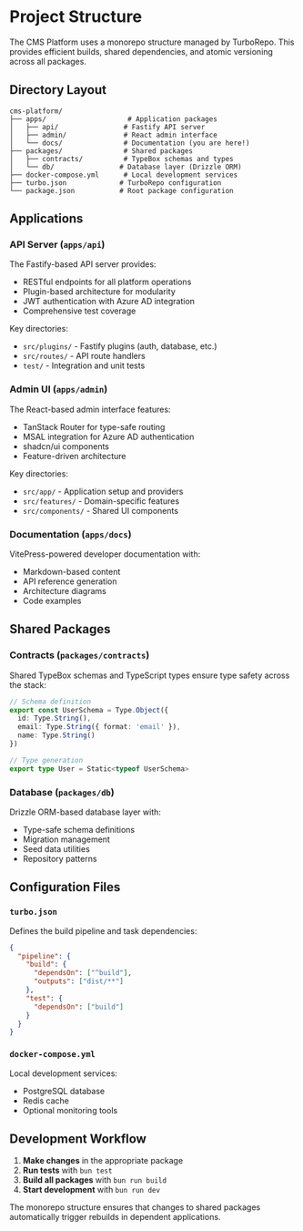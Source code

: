 # Project Structure

The CMS Platform uses a monorepo structure managed by TurboRepo. This provides efficient builds, shared dependencies, and atomic versioning across all packages.

## Directory Layout

```
cms-platform/
├── apps/                    # Application packages
│   ├── api/                # Fastify API server
│   ├── admin/              # React admin interface
│   └── docs/               # Documentation (you are here!)
├── packages/               # Shared packages
│   ├── contracts/          # TypeBox schemas and types
│   └── db/                # Database layer (Drizzle ORM)
├── docker-compose.yml      # Local development services
├── turbo.json             # TurboRepo configuration
└── package.json           # Root package configuration
```

## Applications

### API Server (`apps/api`)

The Fastify-based API server provides:
- RESTful endpoints for all platform operations
- Plugin-based architecture for modularity
- JWT authentication with Azure AD integration
- Comprehensive test coverage

Key directories:
- `src/plugins/` - Fastify plugins (auth, database, etc.)
- `src/routes/` - API route handlers
- `test/` - Integration and unit tests

### Admin UI (`apps/admin`)

The React-based admin interface features:
- TanStack Router for type-safe routing
- MSAL integration for Azure AD authentication
- shadcn/ui components
- Feature-driven architecture

Key directories:
- `src/app/` - Application setup and providers
- `src/features/` - Domain-specific features
- `src/components/` - Shared UI components

### Documentation (`apps/docs`)

VitePress-powered developer documentation with:
- Markdown-based content
- API reference generation
- Architecture diagrams
- Code examples

## Shared Packages

### Contracts (`packages/contracts`)

Shared TypeBox schemas and TypeScript types ensure type safety across the stack:

```typescript
// Schema definition
export const UserSchema = Type.Object({
  id: Type.String(),
  email: Type.String({ format: 'email' }),
  name: Type.String()
})

// Type generation
export type User = Static<typeof UserSchema>
```

### Database (`packages/db`)

Drizzle ORM-based database layer with:
- Type-safe schema definitions
- Migration management
- Seed data utilities
- Repository patterns

## Configuration Files

### `turbo.json`

Defines the build pipeline and task dependencies:

```json
{
  "pipeline": {
    "build": {
      "dependsOn": ["^build"],
      "outputs": ["dist/**"]
    },
    "test": {
      "dependsOn": ["build"]
    }
  }
}
```

### `docker-compose.yml`

Local development services:
- PostgreSQL database
- Redis cache
- Optional monitoring tools

## Development Workflow

1. **Make changes** in the appropriate package
2. **Run tests** with `bun test`
3. **Build all packages** with `bun run build`
4. **Start development** with `bun run dev`

The monorepo structure ensures that changes to shared packages automatically trigger rebuilds in dependent applications.